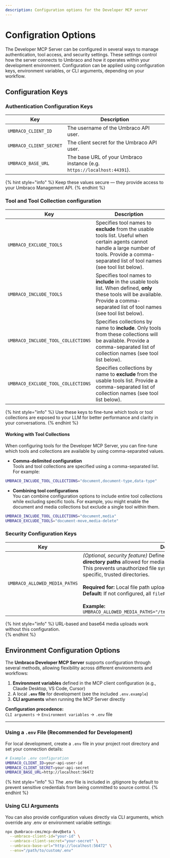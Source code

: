 ```yaml
---
description: Configuration options for the Developer MCP server
---
```


# Configration Options

The Developer MCP Server can be configured in several ways to manage authentication, tool access, and security settings. These settings control how the server connects to Umbraco and how it operates within your development environment. Configuration can be applied using configuration keys, environment variables, or CLI arguments, depending on your workflow.

## Configuration Keys

### Authentication Configuration Keys

| Key | Description |
| --- | --- |
| `UMBRACO_CLIENT_ID` | The username of the Umbraco API user. |
| `UMBRACO_CLIENT_SECRET` | The client secret for the Umbraco API user. |
| `UMBRACO_BASE_URL` | The base URL of your Umbraco instance (e.g. `https://localhost:44391`). |

{% hint style="info" %}
Keep these values secure — they provide access to your Umbraco Management API.
{% endhint %}

### Tool and Tool Collection configuration

| Key | Description |
| --- | --- |
| `UMBRACO_EXCLUDE_TOOLS` | Specifies tool names to **exclude** from the usable tools list. Useful when certain agents cannot handle a large number of tools. Provide a comma-separated list of tool names (see tool list below). |
| `UMBRACO_INCLUDE_TOOLS` | Specifies tool names to **include** in the usable tools list. When defined, **only** these tools will be available. Provide a comma-separated list of tool names (see tool list below). |
| `UMBRACO_INCLUDE_TOOL_COLLECTIONS` | Specifies collections by name to **include**. Only tools from these collections will be available. Provide a comma-separated list of collection names (see tool list below). |
| `UMBRACO_EXCLUDE_TOOL_COLLECTIONS` | Specifies collections by name to **exclude** from the usable tools list. Provide a comma-separated list of collection names (see tool list below). |

{% hint style="info" %}
Use these keys to fine-tune which tools or tool collections are exposed to your LLM for better performance and clarity in your conversations.
{% endhint %}

#### Working with Tool Collections

When configuring tools for the Developer MCP Server, you can fine-tune which tools and collections are available by using comma-separated values.

- **Comma-delimited configuration**  
Tools and tool collections are specified using a comma-separated list.
For example:
```bash
UMBRACO_INCLUDE_TOOL_COLLECTIONS="document,document-type,data-type"
```

- **Combining tool configurations**  
You can combine configuration options to include entire tool collections while excluding specific tools.
For example, you might enable the document and media collections but exclude a single tool within them.

```bash
UMBRACO_INCLUDE_TOOL_COLLECTIONS="document,media"
UMBRACO_EXCLUDE_TOOLS="document-move,media-delete"
```

### Security Configuration Keys

| Key | Description |
| --- | --- |
| `UMBRACO_ALLOWED_MEDIA_PATHS` | *(Optional, security feature)* Defines a **comma-separated list of absolute directory paths** allowed for media uploads using the `filePath` source type. This prevents unauthorized file system access by restricting uploads to specific, trusted directories. <br><br> **Required for:** Local file path uploads <br> **Default:** If not configured, all `filePath` uploads are rejected with an error. <br><br> **Example:** <br> `UMBRACO_ALLOWED_MEDIA_PATHS="/tmp/uploads,/var/media,/home/user/assets"` |

{% hint style="info" %}
URL-based and base64 media uploads work without this configuration.  
{% endhint %}


## Environment Configuration Options

The **Umbraco Developer MCP Server** supports configuration through several methods, allowing flexibility across different environments and workflows:

1. **Environment variables** defined in the MCP client configuration (e.g., Claude Desktop, VS Code, Cursor)  
2. A local **`.env` file** for development (see the included `.env.example`)  
3. **CLI arguments** when running the MCP Server directly  

**Configuration precedence:**  
`CLI arguments` → `Environment variables` → `.env` file  

---

### Using a `.env` File (Recommended for Development)

For local development, create a `.env` file in your project root directory and set your connection details:

```bash
# Example .env configuration
UMBRACO_CLIENT_ID=your-api-user-id
UMBRACO_CLIENT_SECRET=your-api-secret
UMBRACO_BASE_URL=http://localhost:56472
```

{% hint style="info" %}
The .env file is included in .gitignore by default to prevent sensitive credentials from being committed to source control.
{% endhint %}

### Using CLI Arguments

You can also provide configuration values directly via CLI arguments, which override any .env or environment variable settings:

```bash
npx @umbraco-cms/mcp-dev@beta \
  --umbraco-client-id="your-id" \
  --umbraco-client-secret="your-secret" \
  --umbraco-base-url="http://localhost:56472" \
  --env="/path/to/custom/.env"
```
